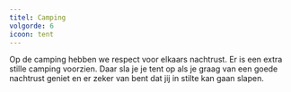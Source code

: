 ```yaml
---
titel: Camping
volgorde: 6
icoon: tent
---
```


Op de camping hebben we respect voor elkaars nachtrust. Er is een extra stille camping voorzien. Daar sla je je tent op als je graag van een goede nachtrust geniet en er zeker van bent dat jij in stilte kan gaan slapen. 
